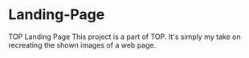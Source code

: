 # Landing-Page
TOP Landing Page
This project is a part of TOP.
It's simply my take on recreating the shown images of a web page.